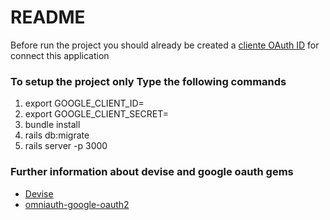 # README

Before run the project you should already be created a [cliente OAuth ID](https://console.cloud.google.com/apis/credentials?project=sacred-booking-318202)
for connect this application

### To setup the project only Type the following commands 

1. export GOOGLE_CLIENT_ID=<HERE YOUR GOOGLE OAUTH CLIENT ID>
2. export GOOGLE_CLIENT_SECRET=<HERE YOUR GOOGLE OAUTH CLIENT SECRET>
3. bundle install
4. rails db:migrate
5. rails server -p 3000

### Further information about devise and google oauth gems

* [Devise](https://github.com/heartcombo/devise)
* [omniauth-google-oauth2](https://github.com/zquestz/omniauth-google-oauth2)
